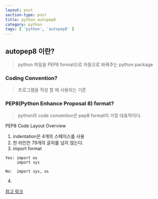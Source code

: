 ```yaml
---
layout: post
section-type: post
title: python autopep8
category: python
tags: [ 'python', 'autopep8' ]
---
```


## autopep8 이란?
> python 파일을 PEP8 format으로 자동으로 바꿔주는 python package

### Coding Convention?
> 프로그램을 작성 할 때 사용되는 기준

### PEP8(Python Enhance Proposal 8) format?

> python의 code convention은 pep8 format이 가장 대표적이다.

  PEP8 Code Layout Overview<br>
1) indentation은 4개의 스페이스를 사용<br>
2) 한 라인은 79개의 글자를 넘지 않는다.<br>
3) import format

``` text
Yes: import os
     import sys

No:  import sys, os
```
4)

<a href = "https://www.python.org/dev/peps/pep-0008/">참고 링크</a>

